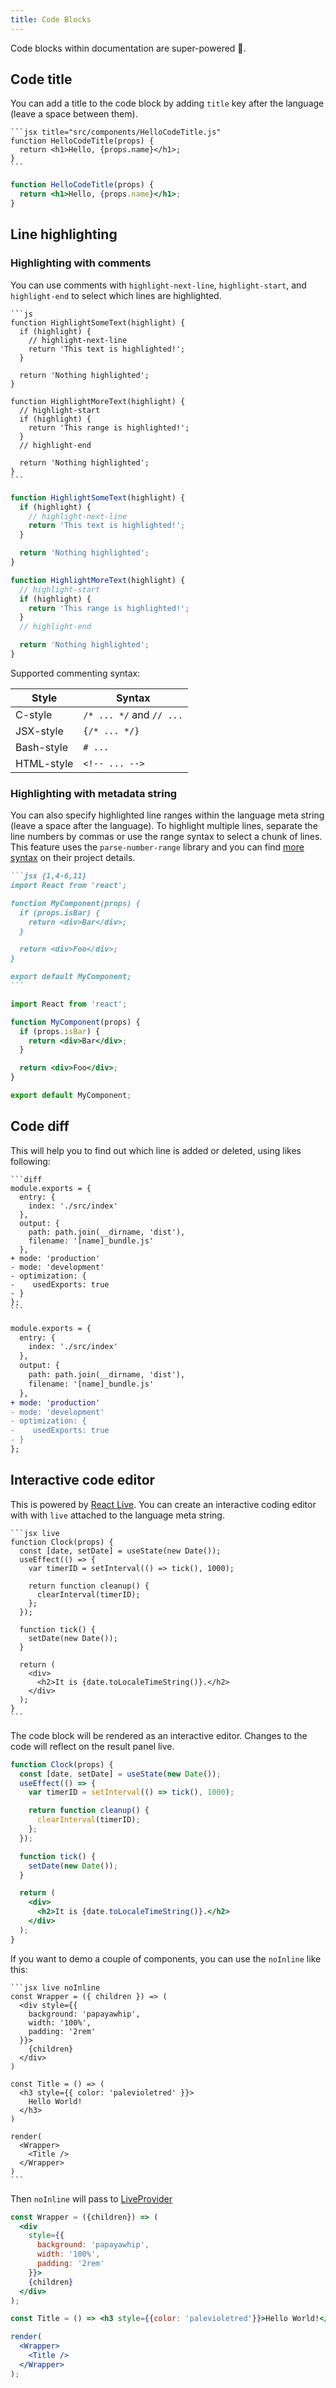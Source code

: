 ```yaml
---
title: Code Blocks
---
```


Code blocks within documentation are super-powered 💪.

## Code title

You can add a title to the code block by adding `title` key after the language (leave a space between them).

    ```jsx title="src/components/HelloCodeTitle.js"
    function HelloCodeTitle(props) {
      return <h1>Hello, {props.name}</h1>;
    }
    ```

```jsx title="src/components/HelloCodeTitle.js"
function HelloCodeTitle(props) {
  return <h1>Hello, {props.name}</h1>;
}
```

## Line highlighting

### Highlighting with comments

You can use comments with `highlight-next-line`, `highlight-start`, and `highlight-end` to select which lines are highlighted.

    ```js
    function HighlightSomeText(highlight) {
      if (highlight) {
        // highlight-next-line
        return 'This text is highlighted!';
      }

      return 'Nothing highlighted';
    }

    function HighlightMoreText(highlight) {
      // highlight-start
      if (highlight) {
        return 'This range is highlighted!';
      }
      // highlight-end

      return 'Nothing highlighted';
    }
    ```

```js
function HighlightSomeText(highlight) {
  if (highlight) {
    // highlight-next-line
    return 'This text is highlighted!';
  }

  return 'Nothing highlighted';
}

function HighlightMoreText(highlight) {
  // highlight-start
  if (highlight) {
    return 'This range is highlighted!';
  }
  // highlight-end

  return 'Nothing highlighted';
}
```

Supported commenting syntax:

| Style      | Syntax                   |
| ---------- | ------------------------ |
| C-style    | `/* ... */` and `// ...` |
| JSX-style  | `{/* ... */}`            |
| Bash-style | `# ...`                  |
| HTML-style | `<!-- ... -->`           |

### Highlighting with metadata string

You can also specify highlighted line ranges within the language meta string (leave a space after the language). To highlight multiple lines, separate the line numbers by commas or use the range syntax to select a chunk of lines. This feature uses the `parse-number-range` library and you can find [more syntax](https://www.npmjs.com/package/parse-numeric-range) on their project details.

````md
```jsx {1,4-6,11}
import React from 'react';

function MyComponent(props) {
  if (props.isBar) {
    return <div>Bar</div>;
  }

  return <div>Foo</div>;
}

export default MyComponent;
```
````

```jsx {1,4-6,11}
import React from 'react';

function MyComponent(props) {
  if (props.isBar) {
    return <div>Bar</div>;
  }

  return <div>Foo</div>;
}

export default MyComponent;
```

## Code diff

This will help you to find out which line is added or deleted, using likes following:

    ```diff
    module.exports = {
      entry: {
        index: './src/index'
      },
      output: {
        path: path.join(__dirname, 'dist'),
        filename: '[name]_bundle.js'
      },
    + mode: 'production'
    - mode: 'development'
    - optimization: {
    -    usedExports: true
    - }
    };
    ```

```diff
module.exports = {
  entry: {
    index: './src/index'
  },
  output: {
    path: path.join(__dirname, 'dist'),
    filename: '[name]_bundle.js'
  },
+ mode: 'production'
- mode: 'development'
- optimization: {
-    usedExports: true
- }
};
```

## Interactive code editor

This is powered by [React Live](https://github.com/FormidableLabs/react-live). You can create an interactive coding editor with with `live` attached to the language meta string.

    ```jsx live
    function Clock(props) {
      const [date, setDate] = useState(new Date());
      useEffect(() => {
        var timerID = setInterval(() => tick(), 1000);

        return function cleanup() {
          clearInterval(timerID);
        };
      });

      function tick() {
        setDate(new Date());
      }

      return (
        <div>
          <h2>It is {date.toLocaleTimeString()}.</h2>
        </div>
      );
    }
    ```

The code block will be rendered as an interactive editor. Changes to the code will reflect on the result panel live.

```jsx live
function Clock(props) {
  const [date, setDate] = useState(new Date());
  useEffect(() => {
    var timerID = setInterval(() => tick(), 1000);

    return function cleanup() {
      clearInterval(timerID);
    };
  });

  function tick() {
    setDate(new Date());
  }

  return (
    <div>
      <h2>It is {date.toLocaleTimeString()}.</h2>
    </div>
  );
}
```

If you want to demo a couple of components, you can use the `noInline` like this:

    ```jsx live noInline
    const Wrapper = ({ children }) => (
      <div style={{
        background: 'papayawhip',
        width: '100%',
        padding: '2rem'
      }}>
        {children}
      </div>
    )

    const Title = () => (
      <h3 style={{ color: 'palevioletred' }}>
        Hello World!
      </h3>
    )

    render(
      <Wrapper>
        <Title />
      </Wrapper>
    )
    ```

Then `noInline` will pass to [LiveProvider](https://github.com/FormidableLabs/react-live#liveprovider-)

```jsx live noInline
const Wrapper = ({children}) => (
  <div
    style={{
      background: 'papayawhip',
      width: '100%',
      padding: '2rem'
    }}>
    {children}
  </div>
);

const Title = () => <h3 style={{color: 'palevioletred'}}>Hello World!</h3>;

render(
  <Wrapper>
    <Title />
  </Wrapper>
);
```
